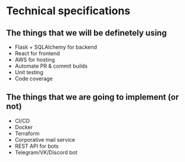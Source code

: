 # Technical specifications

## The things that we will be definetely using

- Flask + SQLAlchemy for backend
- React for frontend
- AWS for hosting
- Automate PR & commit builds
- Unit testing
- Code coverage

## The things that we are going to implement (or not)

- CI/CD
- Docker
- Terraform
- Corporative mail service
- REST API for bots
- Telegram/VK/Discord bot
